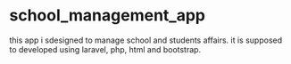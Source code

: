 # school_management_app
this app i sdesigned to manage school and students affairs.
it is supposed to developed using laravel, php, html and bootstrap.
